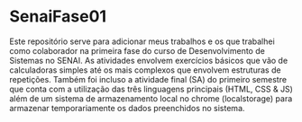 # SenaiFase01

Este repositório serve para adicionar meus trabalhos e os que trabalhei como colaborador na primeira fase do curso de Desenvolvimento de Sistemas no SENAI.
As atividades envolvem exercícios básicos que vão de calculadoras simples até os mais complexos que envolvem estruturas de repetições. Também foi incluso a atividade final (SA) do primeiro semestre que conta com a utilização das três linguagens principais (HTML, CSS & JS) além de um sistema de armazenamento local no chrome (localstorage) para armazenar temporariamente os dados preenchidos no sistema.

